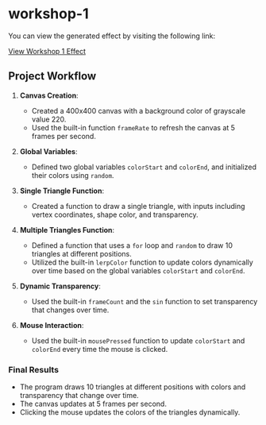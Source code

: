# workshop-1
You can view the generated effect by visiting the following link:

[View Workshop 1 Effect](https://tianhui1112.github.io/workshop-1/)

## Project Workflow

1. **Canvas Creation**:  
   - Created a 400x400 canvas with a background color of grayscale value 220.  
   - Used the built-in function `frameRate` to refresh the canvas at 5 frames per second.

2. **Global Variables**:  
   - Defined two global variables `colorStart` and `colorEnd`, and initialized their colors using `random`.

3. **Single Triangle Function**:  
   - Created a function to draw a single triangle, with inputs including vertex coordinates, shape color, and transparency.

4. **Multiple Triangles Function**:  
   - Defined a function that uses a `for` loop and `random` to draw 10 triangles at different positions.  
   - Utilized the built-in `lerpColor` function to update colors dynamically over time based on the global variables `colorStart` and `colorEnd`.

5. **Dynamic Transparency**:  
   - Used the built-in `frameCount` and the `sin` function to set transparency that changes over time.

6. **Mouse Interaction**:  
   - Used the built-in `mousePressed` function to update `colorStart` and `colorEnd` every time the mouse is clicked.

### Final Results
- The program draws 10 triangles at different positions with colors and transparency that change over time.  
- The canvas updates at 5 frames per second.  
- Clicking the mouse updates the colors of the triangles dynamically.

